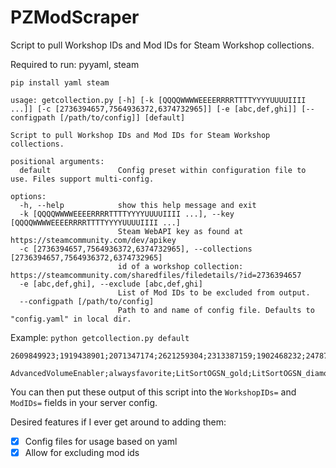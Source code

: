 # PZModScraper
Script to pull Workshop IDs and Mod IDs for Steam Workshop collections.

Required to run: pyyaml, steam

``pip install yaml steam``

```
usage: getcollection.py [-h] [-k [QQQQWWWWEEEERRRRTTTTYYYYUUUUIIII ...]] [-c [2736394657,7564936372,6374732965]] [-e [abc,def,ghi]] [--configpath [/path/to/config]] [default]

Script to pull Workshop IDs and Mod IDs for Steam Workshop collections.

positional arguments:
  default               Config preset within configuration file to use. Files support multi-config.

options:
  -h, --help            show this help message and exit
  -k [QQQQWWWWEEEERRRRTTTTYYYYUUUUIIII ...], --key [QQQQWWWWEEEERRRRTTTTYYYYUUUUIIII ...]
                        Steam WebAPI key as found at https://steamcommunity.com/dev/apikey
  -c [2736394657,7564936372,6374732965], --collections [2736394657,7564936372,6374732965]
                        id of a workshop collection: https://steamcommunity.com/sharedfiles/filedetails/?id=2736394657
  -e [abc,def,ghi], --exclude [abc,def,ghi]
                        List of Mod IDs to be excluded from output.
  --configpath [/path/to/config]
                        Path to and name of config file. Defaults to "config.yaml" in local dir.
```

Example:
``python getcollection.py default``
```
2609849923;1919438901;2071347174;2621259304;2313387159;1902468232;2478768005;2696083206;2619072426;2392709985;2688151429;2366717227;2728300240;2696147945;2704811006;2048544858;2685168362;2186592938;2327276448;2613596656;854848547;503640135;2529746725;2631149521;2617575303;2593268632;2341974040;566115016;2659216714;2544353492;2616986064;2553593324;2734705913;2710167561;2613871263;2725216703;2169435993;2694448564;2701170568;2487022075;2461082856;2714198296;2690908199;2650547917;2699828474;2687842971;1946782371;2503622437;2454057677;2763647806;2392676812;

AdvancedVolumeEnabler;alwaysfavorite;LitSortOGSN_gold;LitSortOGSN_diamond;LitSortOGSN_readOnePage;LitSortOGSN;LitSortOGSN_chocolate;LitSortOGSN_rice;BasicCrafting;BetterSortCC;BetterSoap;TMC_Trolley;wringclothes;TheStar;tsarslib;TearUnderwear;SwapIt;Skateboard;Skateboard;RIPKnife;snowiswater;snowiswaterbeta;NRK_Accountant;MoreDescriptionForTraits;CraftHelper41;CCItemTweak;CoolBag;BookCollection;bcUtils;EasyConfigChucked;eggonsHaveIFoundThisBook;eggonsModdingUtils;EliazBetterBagsBackpacks;fix_xp_view_41;ItemTweakerAPI;OutTheWindow;P4HasBeenRead;fuelsideindicator;HowMuchFuel;MapSymbolSizeSlider;MapLegendUI;MetalSpear;ModManagerServer;modoptions;ModManager;ExtraMapSymbols;ExtraMapSymbolsUI;TMC_TrueActions;SREmptyTrashMod;NoLighterNeeded;NoLighterNeeded;CatsReadMod;manageContainers;RebalancedPropMoving;Respawn;SimpleAddInventoryPages20191226;SkillRecoveryJournal;SmarterMechanics;SmarterMechanics;MoreCLR_desc4mood;lgd_antibodies;
```

You can then put these output of this script into the ``WorkshopIDs=`` and ``ModIDs=`` fields in your server config.

Desired features if I ever get around to adding them:
- [x] Config files for usage based on yaml
- [x] Allow for excluding mod ids
